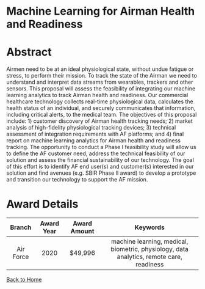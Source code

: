 
Machine Learning for Airman Health and Readiness
================================================

# Abstract


Airmen need to be at an ideal physiological state, without undue fatigue or stress, to perform their mission. To track the state of the Airman we need to understand and interpret data streams from wearables, trackers and other sensors. This proposal will assess the feasibility of integrating our machine learning analytics to track Airman health and readiness. Our commercial healthcare technology collects real-time physiological data, calculates the health status of an individual, and securely communicates that information, including critical alerts, to the medical team. The objectives of this proposal include: 1) customer discovery of Airman health tracking needs; 2) market analysis of high-fidelity physiological tracking devices; 3) technical assessment of integration requirements with AF platforms; and 4) final report on machine learning analytics for Airman health and readiness tracking. The opportunity to conduct a Phase I feasibility study will allow us to define the AF customer need, address the technical feasibility of our solution and assess the financial sustainability of our technology. The goal of this effort is to identify AF end user(s) and customer(s) interested in our solution and find avenues (e.g. SBIR Phase II award) to develop a prototype and transition our technology to support the AF mission.  

# Award Details

|Branch|Award Year|Award Amount|Keywords|
| :---: | :---: | :---: | :---: |
|Air Force|2020|$49,996|machine learning, medical, biometric, physiology, data analytics, remote care, readiness|
  
  


[Back to Home](https://github.com/chrischow/dod_sbir_awards#1699)